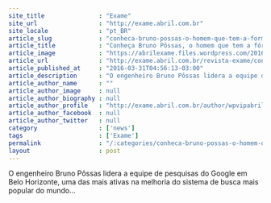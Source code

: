 ```yaml
---
site_title               : "Exame"
site_url                 : "http://exame.abril.com.br"
site_locale              : "pt_BR"
article_slug             : "conheca-bruno-possas-o-homem-que-tem-a-formula-do-google"
article_title            : "Conheça Bruno Pôssas, o homem que tem a fórmula do Google"
article_image            : "https://abrilexame.files.wordpress.com/2016/09/size_960_16_9_internet14.jpg?quality=70&strip=all&w=960"
article_url              : "http://exame.abril.com.br/revista-exame/conheca-bruno-possas-o-homem-que-tem-a-formula-do-google/"
article_published_at     : "2016-03-31T04:56:13-03:00"
article_description      : "O engenheiro Bruno Pôssas lidera a equipe de pesquisas do Google em Belo Horizonte, uma das mais ativas na melhoria do sistema de busca mais popular do mundo..."
article_author_name      : ""
article_author_image     : null
article_author_biography : null
article_author_profile   : "http://exame.abril.com.br/author/wpvipabril/"
article_author_facebook  : null
article_author_twitter   : null
category                 : ['news']
tags                     : ['Exame']
permalink                : "/:categories/conheca-bruno-possas-o-homem-que-tem-a-formula-do-google/"
layout                   : post
---
```


O engenheiro Bruno Pôssas lidera a equipe de pesquisas do Google em Belo Horizonte, uma das mais ativas na melhoria do sistema de busca mais popular do mundo...
